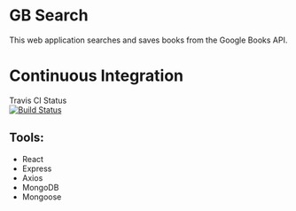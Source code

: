 # GB Search

This web application searches and saves books from the Google Books API.


# Continuous Integration
Travis CI Status\
[![Build Status](https://travis-ci.com/Wizkym/gbsearch.svg?branch=master)](https://travis-ci.com/Wizkym/gbsearch)

## Tools:

* React
* Express
* Axios
* MongoDB
* Mongoose